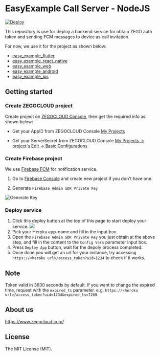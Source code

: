 # EasyExample Call Server - NodeJS

[![Deploy](https://www.herokucdn.com/deploy/button.svg)](https://heroku.com/deploy?template=https://github.com/ZEGOCLOUD/easy_example_call_server_nodejs)

This repository is use for deploy a backend service for obtain ZEGO auth token and sending FCM messages to device as call invitation.

For now, we use it for the project as shown below:
- [easy_example_flutter](https://github.com/ZEGOCLOUD/easy_example_flutter)
- [easy_example_react_native](https://github.com/ZEGOCLOUD/easy_example_react_native)
- [easy_example_web](https://github.com/ZEGOCLOUD/easy_example_web)
- [easy_example_android](https://github.com/ZEGOCLOUD/easy_example_android)
- [easy_example_ios](https://github.com/ZEGOCLOUD/easy_example_ios)

## Getting started

### Create ZEGOCLOUD project

Create project on [ZEGOCLOUD Console](https://console.zegocloud.com), then get the required info as shown below:

- Get your AppID from ZEGOCLOUD Console [My Projects](https://console.zegocloud.com/project)

- Get your ServerSecret from ZEGOCLOUD Console [My Projects -> project's Edit -> Basic Configurations](https://console.zegocloud.com/project)

### Create Firebase project

We use [Firebase FCM](https://firebase.google.com/docs/cloud-messaging) for notification service.

1. Go to [Firebase Console](https://console.firebase.google.com/) and create new project if you don't have one.

2. Generate `Firebase Admin SDK Private Key`

![Generate Key](docs/images/fcm_admin_sdk_key.gif)

### Deploy service

1. Click this deploy button at the top of this page to start deploy your service.
![](docs/images/deploy_to_heroku.jpg)
2. Pick your Heroku app-name and fill in the input box.
3. Open the `Firebase Admin SDK Private Key` you just obtain at the above step, and fill in the content to the `Config Vars` parameter input box.
4. Press `Deploy App` button, wait for the depoly process completed.
5. Once done you will get an url for your instance, try accessing `https://<heroku url>/access_token?uid=1234` to check if it works.

## Note

Token valid in 3600 seconds by default. If you want to change the expired time, request with the `expired_ts` parameter. e.g. `https://<heroku url>/access_token?uid=1234&expired_ts=7200`

## About us

https://www.zegocloud.com/

## License
The MIT License (MIT).
